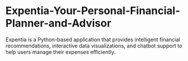 # Expentia-Your-Personal-Financial-Planner-and-Advisor
Expentia is a Python-based application that provides intelligent financial recommendations, interactive data visualizations, and chatbot support to help users manage their expenses efficiently.
